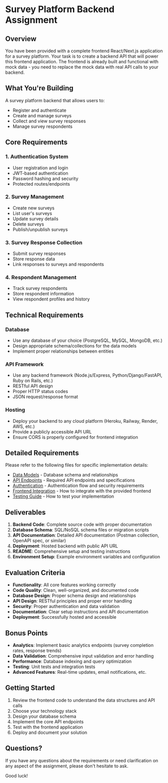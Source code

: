 # Survey Platform Backend Assignment

## Overview

You have been provided with a complete frontend React/Next.js application for a survey platform. Your task is to create a backend API that will power this frontend application. The frontend is already built and functional with mock data - you need to replace the mock data with real API calls to your backend.

## What You're Building

A survey platform backend that allows users to:
- Register and authenticate
- Create and manage surveys
- Collect and view survey responses
- Manage survey respondents

## Core Requirements

### 1. Authentication System
- User registration and login
- JWT-based authentication
- Password hashing and security
- Protected routes/endpoints

### 2. Survey Management
- Create new surveys
- List user's surveys
- Update survey details
- Delete surveys
- Publish/unpublish surveys

### 3. Survey Response Collection
- Submit survey responses
- Store response data
- Link responses to surveys and respondents

### 4. Respondent Management
- Track survey respondents
- Store respondent information
- View respondent profiles and history

## Technical Requirements

### Database
- Use any database of your choice (PostgreSQL, MySQL, MongoDB, etc.)
- Design appropriate schema/collections for the data models
- Implement proper relationships between entities

### API Framework
- Use any backend framework (Node.js/Express, Python/Django/FastAPI, Ruby on Rails, etc.)
- RESTful API design
- Proper HTTP status codes
- JSON request/response format

### Hosting
- Deploy your backend to any cloud platform (Heroku, Railway, Render, AWS, etc.)
- Provide a publicly accessible API URL
- Ensure CORS is properly configured for frontend integration

## Detailed Requirements

Please refer to the following files for specific implementation details:

- [Data Models](./data-models.md) - Database schema and relationships
- [API Endpoints](./api-endpoints.md) - Required API endpoints and specifications
- [Authentication](./authentication.md) - Authentication flow and security requirements
- [Frontend Integration](./frontend-integration.md) - How to integrate with the provided frontend
- [Testing Guide](./testing-guide.md) - How to test your implementation

## Deliverables

1. **Backend Code**: Complete source code with proper documentation
2. **Database Schema**: SQL/NoSQL schema files or migration scripts
3. **API Documentation**: Detailed API documentation (Postman collection, OpenAPI spec, or similar)
4. **Deployment**: Hosted backend with public API URL
5. **README**: Comprehensive setup and testing instructions
6. **Environment Setup**: Example environment variables and configuration

## Evaluation Criteria

- **Functionality**: All core features working correctly
- **Code Quality**: Clean, well-organized, and documented code
- **Database Design**: Proper schema design and relationships
- **API Design**: RESTful principles and proper error handling
- **Security**: Proper authentication and data validation
- **Documentation**: Clear setup instructions and API documentation
- **Deployment**: Successfully hosted and accessible

## Bonus Points

- **Analytics**: Implement basic analytics endpoints (survey completion rates, response trends)
- **Data Validation**: Comprehensive input validation and error handling
- **Performance**: Database indexing and query optimization
- **Testing**: Unit tests and integration tests
- **Advanced Features**: Real-time updates, email notifications, etc.

## Getting Started

1. Review the frontend code to understand the data structures and API calls
2. Choose your technology stack
3. Design your database schema
4. Implement the core API endpoints
5. Test with the frontend application
6. Deploy and document your solution

## Questions?

If you have any questions about the requirements or need clarification on any aspect of the assignment, please don't hesitate to ask.

Good luck!
